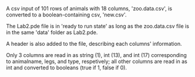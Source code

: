 A csv input of 101 rows of animals with 18 columns, 'zoo.data.csv', is converted to a boolean-containing csv, 'new.csv'.

The Lab2.pde file is in 'ready to run state' as long as the zoo.data.csv file is in the same 'data' folder as Lab2.pde. 

A header is also added to the file, describing each columns' information.

Only 3 columns are read in as string (1), int (13), and int (17) corresponding to animalname, legs, and type, respetively; all
other columns are read in as int and converted to booleans (true if 1, false if 0).
